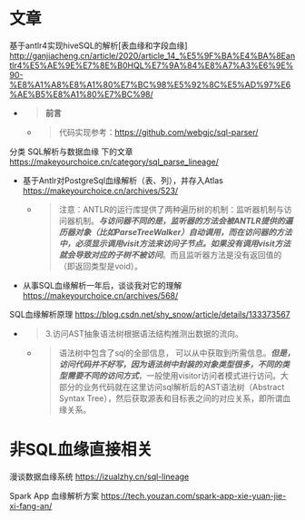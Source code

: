 
# 文章

基于antlr4实现hiveSQL的解析[表血缘和字段血缘] http://ganjiacheng.cn/article/2020/article_14_%E5%9F%BA%E4%BA%8Eantlr4%E5%AE%9E%E7%8E%B0HQL%E7%9A%84%E8%A7%A3%E6%9E%90-%E8%A1%A8%E8%A1%80%E7%BC%98%E5%92%8C%E5%AD%97%E6%AE%B5%E8%A1%80%E7%BC%98/
- > **前言**
  * > 代码实现参考：https://github.com/webgjc/sql-parser/

分类 SQL解析与数据血缘 下的文章 https://makeyourchoice.cn/category/sql_parse_lineage/
- 基于Antlr对PostgreSql血缘解析（表、列），并存入Atlas https://makeyourchoice.cn/archives/523/
  * > 注意：ANTLR的运行库提供了两种遍历树的机制：监听器机制与访问器机制。***与访问器不同的是，监听器的方法会被ANTLR提供的遍历器对象（比如ParseTreeWalker）自动调用，而在访问器的方法中，必须显示调用visit方法来访问子节点。如果没有调用visit方法就会导致对应的子树不被访问***。而且监听器方法是没有返回值的（即返回类型是void）。
- 从事SQL血缘解析一年后，谈谈我对它的理解 https://makeyourchoice.cn/archives/568/

SQL血缘解析原理 https://blog.csdn.net/shy_snow/article/details/133373567
- > 3.访问AST抽象语法树根据语法结构推测出数据的流向。
  * > 语法树中包含了sql的全部信息， 可以从中获取到所需信息。***但是，访问代码并不好写，因为语法树中封装的对象类型很多，不同的类型需要不同的访问方式***，一般使用visitor访问者模式进行访问。大部分的业务代码就在这里访问sql解析后的AST语法树（Abstract Syntax Tree），然后获取源表和目标表之间的对应关系，即所谓血缘关系。

# 非SQL血缘直接相关

漫谈数据血缘系统 https://izualzhy.cn/sql-lineage

Spark App 血缘解析方案 https://tech.youzan.com/spark-app-xie-yuan-jie-xi-fang-an/
